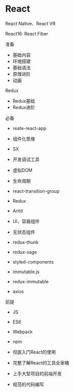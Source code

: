 # React

React Native、React VR


React16: React Fiber


准备
- 基础内容
- 环境搭建
- 基础语法
- 原理进阶
- 动画

Redux
- Redux基础
- Redux进阶


必备
- reate-react-app
- 组件化思维
- SX
- 开发调试工具
- 虚拟DOM
- 生命周期

- react-transition-group
- Redux
- Antd
- UI，容器组件
- 无状态组件
- redux-thunk
- redux-sage
- styled-components
- immutable.js
- redux-immutable
- axios


前提
- JS
- ES6
- Webpack
- npm



- 彻底入门React的使用
- 完整了解React的工具全家桶
- 上手大型项目的前端开发
- 规范的代码编写



